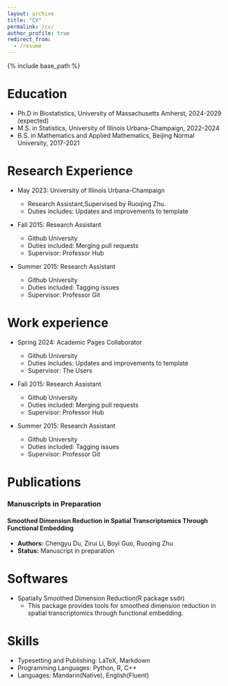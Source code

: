 ```yaml
---
layout: archive
title: "CV"
permalink: /cv/
author_profile: true
redirect_from:
  - /resume
---
```


{% include base_path %}

Education
======
* Ph.D in Biostatistics, University of Massachusetts Amherst, 2024-2029 (expected)
* M.S. in Statistics, University of Illinois Urbana-Champaign, 2022-2024
* B.S. in Mathematics and Applied Mathematics, Beijing Normal University, 2017-2021

Research Experience
======
* May 2023: University of Illinois Urbana-Champaign
  * Research Assistant,Supervised by Ruoqing Zhu.
  * Duties includes: Updates and improvements to template

* Fall 2015: Research Assistant
  * Github University
  * Duties included: Merging pull requests
  * Supervisor: Professor Hub

* Summer 2015: Research Assistant
  * Github University
  * Duties included: Tagging issues
  * Supervisor: Professor Git
 
Work experience
======
* Spring 2024: Academic Pages Collaborator
  * Github University
  * Duties includes: Updates and improvements to template
  * Supervisor: The Users

* Fall 2015: Research Assistant
  * Github University
  * Duties included: Merging pull requests
  * Supervisor: Professor Hub

* Summer 2015: Research Assistant
  * Github University
  * Duties included: Tagging issues
  * Supervisor: Professor Git
 
 
Publications
======
### Manuscripts in Preparation
#### Smoothed Dimension Reduction in Spatial Transcriptomics Through Functional Embedding
- **Authors:** Chengyu Du, Zirui Li, Boyi Guo, Ruoqing Zhu
- **Status:** Manuscript in preparation

Softwares
======

* Spatially Smoothed Dimension Reduction(R package ssdr)
  * This package provides tools for smoothed dimension reduction in spatial transcriptomics through functional embedding.


Skills
======
* Typesetting and Publishing: LaTeX, Markdown
* Programming Languages: Python, R, C++
* Languages: Mandarin(Native), English(Fluent)




